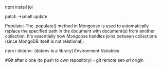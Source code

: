 npm install joi

patch ->small update

Populate:-The .populate() method in Mongoose is used to automatically replace the specified path in the document with document(s) from another collection. It's essentially how Mongoose handles joins between collections (since MongoDB itself is not relational).

npm i dotenv- (dotenv  is a library)
Environment Variables








#Git after clone (to push to own repository) - git remote set-url origin <url>